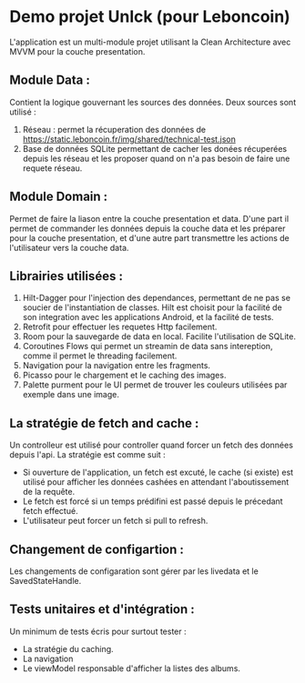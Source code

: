 # Demo projet Unlck (pour Leboncoin)

L'application est un multi-module projet utilisant la Clean Architecture avec MVVM pour la couche presentation.

## Module Data : 
Contient la logique gouvernant les sources des données. Deux sources sont utilisé :
1. Réseau : permet la récuperation des données de https://static.leboncoin.fr/img/shared/technical-test.json
2. Base de données SQLite permettant de cacher les donées récuperées depuis les réseau et les proposer quand on n'a pas besoin de faire une requete réseau.

## Module Domain : 
Permet de faire la liason entre la couche presentation et data. D'une part il permet de commander les données depuis la couche data et les préparer pour la couche presentation, et d'une autre part transmettre les actions de l'utilisateur vers la couche data.

## Librairies utilisées : 
1. Hilt-Dagger pour l'injection des dependances, permettant de ne pas se soucier de l'instantiation de classes. Hilt est choisit pour la facilité de son integration avec les applications Android, et la facilité de tests.
2. Retrofit pour effectuer les requetes Http facilement.
3. Room pour la sauvegarde de data en local. Facilite l'utilisation de SQLite.
3. Coroutines Flows qui permet un streamin de data sans intereption, comme il permet le threading facilement.
4. Navigation pour la navigation entre les fragments.
5. Picasso pour le chargement et le caching des images.
6. Palette purment pour le UI permet de trouver les couleurs utilisées par exemple dans une image.

## La stratégie de fetch and cache : 
Un controlleur est utilisé pour controller quand forcer un fetch des données depuis l'api. La stratégie est comme suit : 
- Si ouverture de l'application, un fetch est excuté, le cache (si existe) est utilisé pour afficher les données cashées en attendant l'aboutissement de la requête.
- Le fetch est forcé si un temps prédifini est passé depuis le précedant fetch effectué.
- L'utilisateur peut forcer un fetch si pull to refresh.

## Changement de configartion : 
Les changements de configaration sont gérer par les livedata et le SavedStateHandle.

## Tests unitaires et d'intégration :
Un minimum de tests écris pour surtout tester :
* La stratégie du caching.
* La navigation
* Le viewModel responsable d'afficher la listes des albums.
